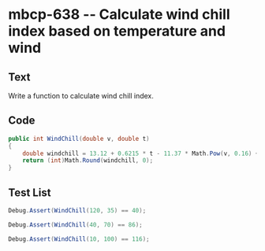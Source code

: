 # mbcp-638 -- Calculate wind chill index based on temperature and wind

## Text

Write a function to calculate wind chill index.

## Code

```csharp
public int WindChill(double v, double t)  
{  
    double windchill = 13.12 + 0.6215 * t - 11.37 * Math.Pow(v, 0.16) + 0.3965 * t * Math.Pow(v, 0.16);  
    return (int)Math.Round(windchill, 0);  
}
```

## Test List

```csharp
Debug.Assert(WindChill(120, 35) == 40);
```

```csharp
Debug.Assert(WindChill(40, 70) == 86);
```

```csharp
Debug.Assert(WindChill(10, 100) == 116);
```
